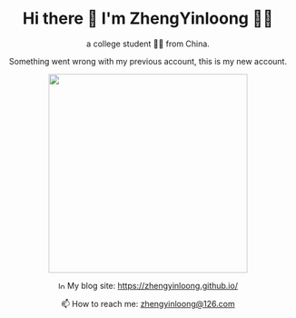<h1 align='center'>
  Hi there 👋 I'm ZhengYinloong 👨‍💻
</h1>
<p align='center'>a college student 👨‍🎓 from China.</p>
<p align='center'>Something went wrong with my previous account, this is my new account.</p>

<p align='center'>
  <a href="#"><img src="https://github-readme-stats.vercel.app/api?username=zhengyinloong&show_icons=true&count_private=true&theme=dark" width="350"></a>
</p>

<p align='center'>
  <img src='https://zhengyinloong.github.io/static/img/logo.png' alt='logo' height=12px/> My blog site: <a href="https://zhengyinloong.github.io/"  target="_blank">https://zhengyinloong.github.io/</a>
 </p>
 <p align='center'>
  📫 How to reach me: <a href='mailto:zhengyinloong@126.com'>zhengyinloong@126.com</a>
</p>
